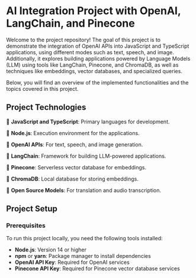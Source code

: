 # AI Integration Project with OpenAI, LangChain, and Pinecone

Welcome to the project repository! The goal of this project is to demonstrate the integration of OpenAI APIs into JavaScript and TypeScript applications, using different modes such as text, speech, and image. Additionally, it explores building applications powered by Language Models (LLM) using tools like LangChain, Pinecone, and ChromaDB, as well as techniques like embeddings, vector databases, and specialized queries.

Below, you will find an overview of the implemented functionalities and the topics covered in this project.

## Project Technologies

🔹 **JavaScript and TypeScript**: Primary languages for development.

🔹 **Node.js**: Execution environment for the applications.

🔹 **OpenAI APIs**: For text, speech, and image generation.

🔹 **LangChain**: Framework for building LLM-powered applications.

🔹 **Pinecone**: Serverless vector database for embeddings.

🔹 **ChromaDB**: Local database for storing embeddings.

🔹 **Open Source Models**: For translation and audio transcription.

## Project Setup

### Prerequisites

To run this project locally, you need the following tools installed:

- **Node.js**: Version 14 or higher
- **npm** or **yarn**: Package manager to install dependencies
- **OpenAI API Key**: Required for OpenAI services
- **Pinecone API Key**: Required for Pinecone vector database services